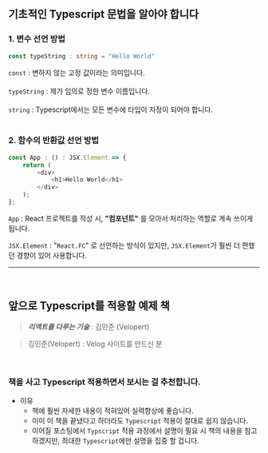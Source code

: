 ## 기초적인 Typescript 문법을 알아야 합니다

### 1. 변수 선언 방법

```typescript
const typeString : string = "Hello World"
```

`const` : 변하지 않는 고정 값이라는 의미입니다.
<br/>  
`typeString` : 제가 임의로 정한 변수 이름입니다.   
<br/>
`string` : Typescript에서는 모든 변수에 타입이 지정이 되어야 합니다.   
<br/>

### 2. 함수의 반환값 선언 방법
```typescript
const App : () : JSX.Element => {
    return (
        <div>
            <h1>Hello World</h1>
        </div>
    );
};
```

`App` : React 프로젝트를 작성 시, <b>"컴포넌트"</b> 를 모아서 처리하는 역할로 계속 쓰이게 됩니다.
<br/>

`JSX.Element` : "`React.FC`" 로 선언하는 방식이 있지만, `JSX.Element`가 훨씬 더 편했던 경향이 있어 사용합니다.
<br/>

<hr/><br/>

## 앞으로 Typescript를 적용할 예제 책

> ***리액트를 다루는 기술*** : 김민준 (Velopert) 

> 김민준(Velopert) : Velog 사이트를 만드신 분   
<br/>

### 책을 사고 Typescript 적용하면서 보시는 걸 추천합니다.
* 이유
    * 책에 훨씬 자세한 내용이 적혀있어 실력향상에 좋습니다.
    * 이미 이 책을 끝냈다고 하더라도 `Typescript` 적용이 절대로 쉽지 않습니다.
    * 이어질 포스팅에서 `Typscript` 적용 과정에서 설명이 필요 시 책의 내용을 참고하겠지만, 최대한 `Typescript`에만 설명을 집중 할 겁니다.
